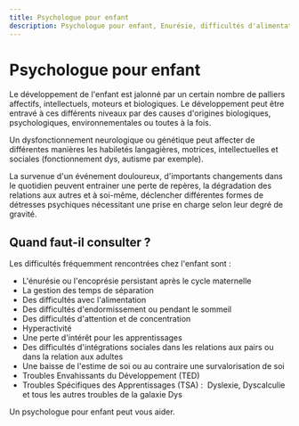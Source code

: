 ```yaml
---
title: Psychologue pour enfant
description: Psychologue pour enfant, Enurésie, difficultés d'alimentation, de sommeil, de concentation, hyperactivité. Difficultés d'intégration sociales. TSA, TED
---
```


# Psychologue pour enfant

Le développement de l'enfant est jalonné par un certain nombre de palliers affectifs, intellectuels, moteurs et biologiques. 
Le développement peut être entravé à ces différents niveaux par des causes d'origines biologiques, psychologiques, environnementales ou toutes à la fois.

Un dysfonctionnement neurologique ou génétique peut affecter de différentes manières les habiletés langagières, motrices, intellectuelles et sociales (fonctionnement dys, autisme par exemple).

La survenue d'un événement douloureux,  d'importants changements dans le quotidien peuvent entrainer une perte de repères, la dégradation des relations aux autres et à soi-même, déclencher différentes formes de détresses psychiques nécessitant une prise en charge selon leur degré de gravité.

## Quand faut-il consulter ?

Les difficultés fréquemment rencontrées chez l'enfant sont : 
- L'énurésie ou l'encoprésie persistant après le cycle maternelle
- La gestion des temps de séparation
- Des difficultés avec l'alimentation
- Des difficultés d'endormissement ou pendant le sommeil
- Des difficultés d'attention et de concentration
- Hyperactivité
- Une perte d'intérêt pour les apprentissages
- Des difficultés d'intégrations sociales dans les relations aux pairs ou dans la relation aux adultes
- Une baisse de l'estime de soi ou au contraire une survalorisation de soi
- Troubles Envahissants du Développement (TED)
- Troubles Spécifiques des Apprentissages (TSA) :  Dyslexie, Dyscalculie et tous les autres troubles de la galaxie Dys

Un psychologue pour enfant peut vous aider.
